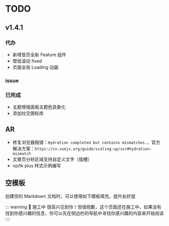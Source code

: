 # TODO

## v1.4.1

### 代办

- 新增首页全新 Feature 组件
- 壁纸滚动 fixed
- 页面全局 Loading 动画

### issue

### 已完成

- 主题增强面板主题色具象化
- 添加社交图标库

## AR

- 修复浏览器报错：`Hydration completed but contains mismatches.`，官方解决方案：`https://cn.vuejs.org/guide/scaling-up/ssr#hydration-mismatch`
- 文章页分析区域支持自定义文字（插槽）
- vp/tk plus 样式示例编写

## 空模板

创建空的 Markdown 文档时，可以使用如下模板填充，提升友好度

::: warning 🚧 施工中
很高兴见到你！但很抱歉，这个页面还在施工中，如果没有找到你感兴趣的信息，你可以先在侧边栏的导航中寻找你感兴趣的内容来开始阅读
::::
